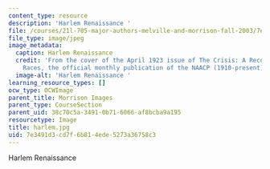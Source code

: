 ```yaml
---
content_type: resource
description: 'Harlem Renaissance '
file: /courses/21l-705-major-authors-melville-and-morrison-fall-2003/7e3491d3cd7f6b814ede5273a36758c3_harlem.jpg
file_type: image/jpeg
image_metadata:
  caption: Harlem Renaissance
  credit: 'From the cover of the April 1923 issue of The Crisis: A Record of the Darker
    Races, the official monthly publication of the NAACP (1910-present).'
  image-alt: 'Harlem Renaissance '
learning_resource_types: []
ocw_type: OCWImage
parent_title: Morrison Images
parent_type: CourseSection
parent_uid: 38c70c5a-3491-0b71-6066-af8bcba9a195
resourcetype: Image
title: harlem.jpg
uid: 7e3491d3-cd7f-6b81-4ede-5273a36758c3
---
```

Harlem Renaissance 

